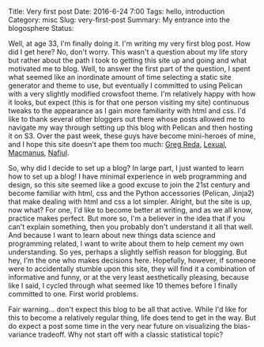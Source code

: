 Title: Very first post
Date: 2016-6-24 7:00
Tags:  hello, introduction
Category: misc
Slug: very-first-post
Summary: My entrance into the blogosphere
Status:

Well, at age 33, I'm finally doing it. I'm writing my very first blog post. How did I get here? No, don't worry. This wasn't a question about my life story but rather about the path I took to getting this site up and going and what motivated me to blog. Well, to answer the first part of the question, I spent what seemed like an inordinate amount of time selecting a static site generator and theme to use, but eventually I committed to using Pelican with a very slightly modified crowsfoot theme. I'm relatively happy with how it looks, but expect (this is for that one person visiting my site) continuous tweaks to the appearance as I gain more familiarity with html and css. I'd like to thank several other bloggers out there whose posts allowed me to navigate my way through setting up this blog with Pelican and then hosting it on S3. Over the past week, these guys have become mini-heroes of mine, and I hope this site doesn't ape them too much: [Greg Reda](https://www.gregreda.com), [Lexual](http://lexual.com/blog/setup-pelican-blog-on-s3/), [Macmanus](http://www.mamcmanus.com/posts/amazon-s3-pelican-site), [Nafiul](http://nafiulis.me/making-a-static-blog-with-pelican.html).

So, why did I decide to set up a blog? In large part, I just wanted to learn how to set up a blog! I have minimal experience in web programming and design, so this site seemed like a good excuse to join the 21st century and become familiar with html, css and the Python accessories (Pelican, Jinja2) that make dealing with html and css a lot simpler. Alright, but the site is up, now what? For one, I'd like to become better at writing, and as we all know, practice makes perfect. But more so, I'm a believer in the idea that if you can't explain something, then you probably don't understand it all that well. And because I want to learn about new things data science and programming related, I want to write about them to help cement my own understanding. So yes, perhaps a slightly selfish reason for blogging. But hey, I'm the one who makes decisions here. Hopefully, however, if someone were to accidentally stumble upon this site, they will find it a combination of informative and funny, or at the very least aesthetically pleasing, because like I said, I cycled through what seemed like 10 themes before I finally committed to one. First world problems.

Fair warning... don't expect this blog to be all that active. While I'd like for this to become a relatively regular thing, life does tend to get in the way. But do expect a post some time in the very near future on visualizing the bias-variance tradeoff. Why not start off with a classic statistical topic?

